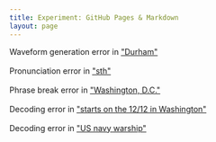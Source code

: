 ```yaml
---
title: Experiment: GitHub Pages & Markdown
layout: page
---
```

Waveform generation error in ["Durham"](Durham.wav) <br><br>
Pronunciation error in ["sth"](places.wav)<br><br>
Phrase break error in ["Washington, D.C."](save.wav)<br><br>
Decoding error in ["starts on the 12/12 in Washington"](save.wav)<br><br>
Decoding error in ["US navy warship"](beijing.wav)<br><br>
